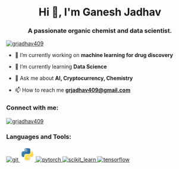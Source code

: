 
<h1 align="center">Hi 👋, I'm Ganesh Jadhav</h1>
<h3 align="center">A passionate organic chemist and data scientist.</h3>



<p align="left"> <a href="https://twitter.com/grjadhav409" target="blank"><img src="https://img.shields.io/twitter/follow/grjadhav409?logo=twitter&style=for-the-badge" alt="grjadhav409" /></a> </p>

- 🔭 I’m currently working on **machine learning for drug discovery**

- 🌱 I’m currently learning **Data Science**

- 💬 Ask me about **AI, Cryptocurrency, Chemistry**

- 📫 How to reach me **grjadhav409@gmail.com**

<h3 align="left">Connect with me:</h3>
<p align="left">
<a href="https://twitter.com/grjadhav409" target="blank"><img align="center" src="https://raw.githubusercontent.com/rahuldkjain/github-profile-readme-generator/master/src/images/icons/Social/twitter.svg" alt="grjadhav409" height="30" width="40" /></a>
</p>

<h3 align="left">Languages and Tools:</h3>
<p align="left"> <a href="https://git-scm.com/" target="_blank" rel="noreferrer"> <img src="https://www.vectorlogo.zone/logos/git-scm/git-scm-icon.svg" alt="git" width="40" height="40"/> </a> <a href="https://www.python.org" target="_blank" rel="noreferrer"> <img src="https://raw.githubusercontent.com/devicons/devicon/master/icons/python/python-original.svg" alt="python" width="40" height="40"/> </a> <a href="https://pytorch.org/" target="_blank" rel="noreferrer"> <img src="https://www.vectorlogo.zone/logos/pytorch/pytorch-icon.svg" alt="pytorch" width="40" height="40"/> </a> <a href="https://scikit-learn.org/" target="_blank" rel="noreferrer"> <img src="https://upload.wikimedia.org/wikipedia/commons/0/05/Scikit_learn_logo_small.svg" alt="scikit_learn" width="40" height="40"/> </a> <a href="https://www.tensorflow.org" target="_blank" rel="noreferrer"> <img src="https://www.vectorlogo.zone/logos/tensorflow/tensorflow-icon.svg" alt="tensorflow" width="40" height="40"/> </a> </p>

